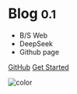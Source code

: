 <!-- _coverpage.md -->

<!-- ![logo](_media/icon.svg) --> 

# Blog <small>0.1</small>

<!-- > A magical documentation site generator. -->

- B/S Web
- DeepSeek
- Github page 

[GitHub](https://github.com/LiXiaoshuoX/Blog/)
[Get Started](/)

![color](#f0f0f0)